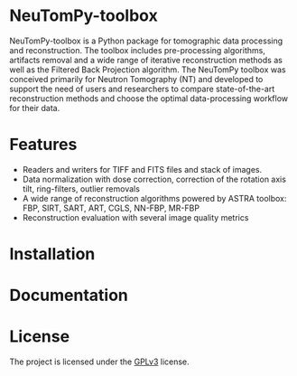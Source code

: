 # NeuTomPy-toolbox
NeuTomPy-toolbox is a Python package for tomographic data processing and reconstruction.
The toolbox includes pre-processing algorithms, artifacts removal and a wide range of iterative
reconstruction methods as well as the Filtered Back Projection algorithm. 
The NeuTomPy toolbox was conceived primarily for Neutron Tomography (NT) and developed to support 
the need of users and researchers to compare state-of-the-art reconstruction methods and choose the optimal data-processing 
workflow for their data.

# Features
* Readers and writers for TIFF and FITS files and stack of images.
* Data normalization with dose correction, correction of the rotation axis tilt, ring-filters, outlier removals 
* A wide range of reconstruction algorithms powered by ASTRA toolbox: FBP, SIRT, SART, ART, CGLS, NN-FBP, MR-FBP
* Reconstruction evaluation with several image quality metrics

# Installation

# Documentation

License
=======

The project is licensed under the [GPLv3](https://github.com/dmici/NeuTomPy-toolbox/blob/master/LICENSE) license.
